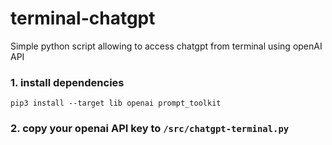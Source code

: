 # terminal-chatgpt

Simple python script allowing to access chatgpt from terminal using openAI API 

### 1. install dependencies
`pip3 install --target lib openai prompt_toolkit`

### 2. copy your openai API key to `/src/chatgpt-terminal.py`
